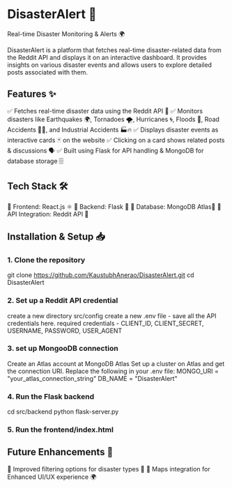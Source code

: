 # DisasterAlert 🚀
Real-time Disaster Monitoring & Alerts 🌍

DisasterAlert is a platform that fetches real-time disaster-related data from the Reddit API and displays it on an interactive dashboard. It provides insights on various disaster events and allows users to explore detailed posts associated with them.

## Features ✨

✅ Fetches real-time disaster data using the Reddit API 🔄
✅ Monitors disasters like Earthquakes 🌍, Tornadoes 🌪, Hurricanes 🌀, Floods 🌊, Road Accidents 🚗💥, and Industrial Accidents 🏭🔥
✅ Displays disaster events as interactive cards 🃏 on the website
✅ Clicking on a card shows related posts & discussions 🗣
✅ Built using Flask for API handling & MongoDB for database storage 🗄


## Tech Stack 🛠
🔹 Frontend: React.js ⚛
🔹 Backend: Flask 🐍
🔹 Database: MongoDB Atlas🍃
🔹 API Integration: Reddit API 🛜



## Installation & Setup 📥 

### 1. Clone the repository
git clone https://github.com/KaustubhAnerao/DisasterAlert.git
cd DisasterAlert

### 2. Set up a Reddit API credential 
create a new directory src/config 
create a new .env file - save all the API credentials here.
required credentials - CLIENT_ID, CLIENT_SECRET, USERNAME, PASSWORD, USER_AGENT 

### 3. set up MongooDB connection
Create an Atlas account at MongoDB Atlas
Set up a cluster on Atlas and get the connection URI.
Replace the following in your .env file:
MONGO_URI = "your_atlas_connection_string"
DB_NAME = "DisasterAlert"

### 4. Run the Flask backend
cd src/backend
python flask-server.py

### 5. Run the frontend/index.html


## Future Enhancements 🎯
🔹 Improved filtering options for disaster types 📌
🔹 Maps integration for Enhanced UI/UX experience 🌍
